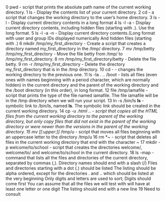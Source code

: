 0 pwd - script that prints the absolute path name of the current working directory.
1 ls - Display the contents list of your current directory.
2 cd - a script that changes the working directory to the user’s home directory.
3 ls -l - Display current directory contents in a long format
4 ls -l -a - Display current directory contents, including hidden files (starting with .). Use the long format.
5 ls -l -a -n - Display current directory contents.(Long format with user and group IDs displayed numerically And hidden files (starting with .)
6 mkdir /tmp/my\_first\_directory - Create a script that creates a directory named my\_first\_directory in the /tmp/ directory.
7 mv /tmp/betty /tmp/my\_first\_directory - Move the file betty from /tmp/ to /tmp/my\_first\_directory.
8 rm /tmp/my\_first\_directory/betty - Delete the file betty.
9 rm -r /tmp/my\_first\_directory - Delete the directory my\_first\_directory that is in the /tmp directory.
10 cd - - changes the working directory to the previous one.
11 ls -la . .. /boot - lists all files (even ones with names beginning with a period character, which are normally hidden) in the current directory and the parent of the working directory and the /boot directory (in this order), in long format.
12 file /tmp/iamafile - script that prints the type of the file named iamafile. The file iamafile will be in the /tmp directory when we will run your script.
13 ln -s /bin/ls __ls__ - symbolic link to /bin/ls, named __ls__. The symbolic link should be created in the current working directory.
14 cp -u *.html .. - script that copies all the HTML files from the current working directory to the parent of the working directory, but only copy files that did not exist in the parent of the working directory or were newer than the versions in the parent of the working directory.
15 mv [[:upper:]]* /tmp/u - script that moves all files beginning with an uppercase letter to the directory /tmp/u
16 rm *~ -  script that deletes all files in the current working directory that end with the character ~
17 mkdir -p welcome/to/school - script that creates the directories welcome/, welcome/to/ and welcome/to/school in the current directory.
18 ls -map - command that lists all the files and directories of the current directory, separated by commas (,).
Directory names should end with a slash (/)
Files and directories starting with a dot (.) should be listed
The listing should be alpha ordered, except for the directories . and .. which should be listed at the very beginning
Only digits and letters are used to sort; Digits should come first
You can assume that all the files we will test with will have at least one letter or one digit
The listing should end with a new line
19 Need to consult 

